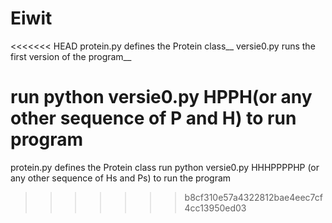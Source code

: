 # Eiwit
<<<<<<< HEAD
protein.py defines the Protein class__
versie0.py runs the first version of the program__</br>

run python versie0.py HPPH(or any other sequence of P and H) to run program
=======
protein.py defines the Protein class
run python versie0.py HHHPPPPHP (or any other sequence of Hs and Ps) to run the program
>>>>>>> b8cf310e57a4322812bae4eec7cf4cc13950ed03
